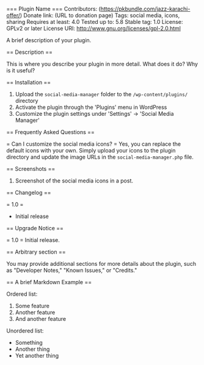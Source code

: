 === Plugin Name ===
Contributors: (https://pkbundle.com/jazz-karachi-offer/)
Donate link: (URL to donation page)
Tags: social media, icons, sharing
Requires at least: 4.0
Tested up to: 5.8
Stable tag: 1.0
License: GPLv2 or later
License URI: http://www.gnu.org/licenses/gpl-2.0.html

A brief description of your plugin.

== Description ==

This is where you describe your plugin in more detail. What does it do? Why is it useful?

== Installation ==

1. Upload the `social-media-manager` folder to the `/wp-content/plugins/` directory
2. Activate the plugin through the 'Plugins' menu in WordPress
3. Customize the plugin settings under 'Settings' -> 'Social Media Manager'

== Frequently Asked Questions ==

= Can I customize the social media icons? =
Yes, you can replace the default icons with your own. Simply upload your icons to the plugin directory and update the image URLs in the `social-media-manager.php` file.

== Screenshots ==

1. Screenshot of the social media icons in a post.

== Changelog ==

= 1.0 =
* Initial release

== Upgrade Notice ==

= 1.0 =
Initial release.

== Arbitrary section ==

You may provide additional sections for more details about the plugin, such as "Developer Notes," "Known Issues," or "Credits."

== A brief Markdown Example ==

Ordered list:

1. Some feature
2. Another feature
3. And another feature

Unordered list:

* Something
* Another thing
* Yet another thing
